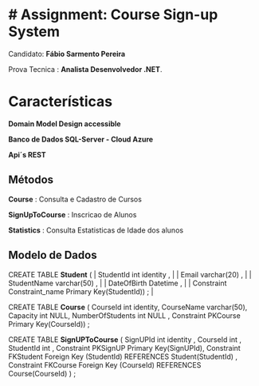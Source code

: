 # # Assignment: Course Sign-up System

Candidato: **Fábio Sarmento Pereira**

Prova Tecnica : **Analista Desenvolvedor .NET**. 




# Características

**Domain Model Design accessible**

**Banco de Dados SQL-Server - Cloud Azure**

**Api´s REST**





## Métodos


**Course** : Consulta e Cadastro de Cursos                  

**SignUpToCourse** : Inscricao de Alunos                             

**Statistics** : Consulta Estatisticas de Idade dos alunos   


##  Modelo de Dados

CREATE TABLE **Student** ( 
                       | StudentId int identity ,  | 
                       | Email varchar(20) ,       | 
		       | StudentName varchar(50) , | 
		       | DateOfBirth Datetime ,    |
		       | Constraint Constraint_name Primary Key(StudentId)) ; |


CREATE TABLE **Course** (
			   CourseId int identity,
			   CourseName varchar(50),
			   Capacity int NULL,
			   NumberOfStudents int NULL ,
			    Constraint PKCourse Primary Key(CourseId)) ;					   
					   

CREATE TABLE **SignUPToCourse** ( 
                                  SignUPId int identity ,
				  CourseId int , 
                                  StudentId int ,
				  Constraint PKSignUP Primary Key(SignUPId),
				  Constraint FKStudent Foreign Key (StudentId) REFERENCES Student(StudentId) ,
				  Constraint FKCourse Foreign Key (CourseId) REFERENCES Course(CourseId) 
							           ) ;
   

